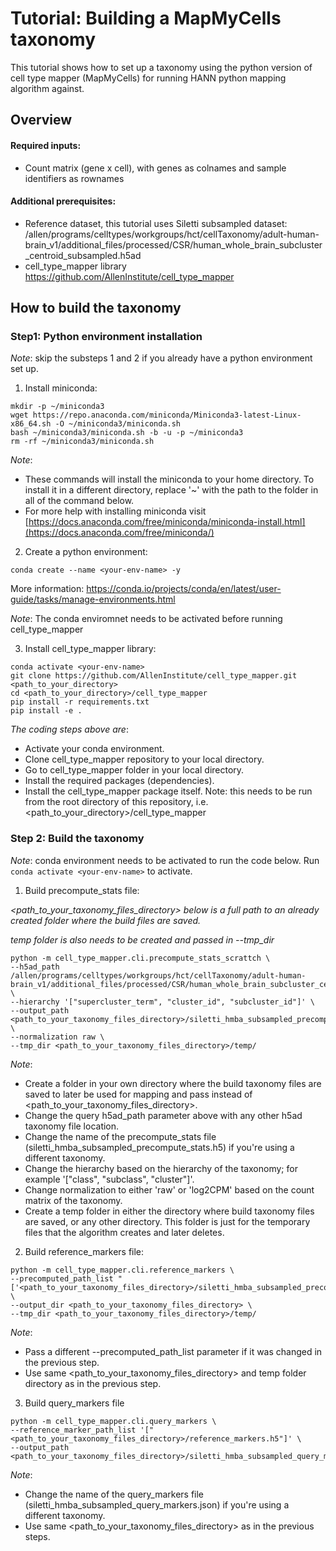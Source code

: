 # Tutorial: Building a MapMyCells taxonomy 

This tutorial shows how to set up a taxonomy using the python version of cell type mapper (MapMyCells) for running HANN python mapping algorithm against.

## Overview
#### Required inputs:

* Count matrix (gene x cell), with genes as colnames and sample identifiers as rownames

#### Additional prerequisites:

* Reference dataset, this tutorial uses Siletti subsampled dataset:
  /allen/programs/celltypes/workgroups/hct/cellTaxonomy/adult-human-brain_v1/additional_files/processed/CSR/human_whole_brain_subcluster_centroid_subsampled.h5ad
* cell_type_mapper library https://github.com/AllenInstitute/cell_type_mapper


## How to build the taxonomy
### Step1: Python environment installation

*Note*: skip the substeps 1 and 2 if you already have a python environment set up. 

1. Install miniconda:

```
mkdir -p ~/miniconda3
wget https://repo.anaconda.com/miniconda/Miniconda3-latest-Linux-x86_64.sh -O ~/miniconda3/miniconda.sh
bash ~/miniconda3/miniconda.sh -b -u -p ~/miniconda3
rm -rf ~/miniconda3/miniconda.sh
```

*Note*:
* These commands will install the miniconda to your home directory. To install it in a different directory, replace '~' with the path to the folder in all of the command below. 
* For more help with installing miniconda visit [https://docs.anaconda.com/free/miniconda/miniconda-install.html](https://docs.anaconda.com/free/miniconda/)

2. Create a python environment: 
```
conda create --name <your-env-name> -y
```

More information: https://conda.io/projects/conda/en/latest/user-guide/tasks/manage-environments.html

*Note*:
The conda enviromnet needs to be activated before running cell_type_mapper

3. Install cell_type_mapper library:

```
conda activate <your-env-name>
git clone https://github.com/AllenInstitute/cell_type_mapper.git <path_to_your_directory>
cd <path_to_your_directory>/cell_type_mapper
pip install -r requirements.txt
pip install -e .
```

*The coding steps above are*:
* Activate your conda environment.
* Clone cell_type_mapper repository to your local directory.
* Go to cell_type_mapper folder in your local directory.
* Install the required packages (dependencies).
* Install the cell_type_mapper package itself. Note: this needs to be run from the root directory of this repository, i.e. <path_to_your_directory>/cell_type_mapper

### Step 2: Build the taxonomy

*Note*: conda environment needs to be activated to run the code below. Run `conda activate <your-env-name>` to activate.
  
1. Build precompute_stats file:

*<path_to_your_taxonomy_files_directory> below is a full path to an already created folder where the build files are saved.* 

*temp folder is also needs to be created and passed in --tmp_dir*

```
python -m cell_type_mapper.cli.precompute_stats_scrattch \
--h5ad_path /allen/programs/celltypes/workgroups/hct/cellTaxonomy/adult-human-brain_v1/additional_files/processed/CSR/human_whole_brain_subcluster_centroid_subsampled.h5ad \
--hierarchy '["supercluster_term", "cluster_id", "subcluster_id"]' \
--output_path <path_to_your_taxonomy_files_directory>/siletti_hmba_subsampled_precompute_stats.h5 \
--normalization raw \
--tmp_dir <path_to_your_taxonomy_files_directory>/temp/
```


*Note*:
* Create a folder in your own directory where the build taxonomy files are saved to later be used for mapping and pass instead of <path_to_your_taxonomy_files_directory>.
* Change the query h5ad_path parameter above with any other h5ad taxonomy file location.
* Change the name of the precompute_stats file (siletti_hmba_subsampled_precompute_stats.h5) if you're using a different taxonomy.
* Change the hierarchy based on the hierarchy of the taxonomy; for example '["class", "subclass", "cluster"]'.
* Change normalization to either 'raw' or 'log2CPM' based on the count matrix of the taxonomy.
* Create a temp folder in either the directory where build taxonomy files are saved, or any other directory. This folder is just for the temporary files that the algorithm creates and later deletes.
  
  
2. Build reference_markers file:
```
python -m cell_type_mapper.cli.reference_markers \
--precomputed_path_list "['<path_to_your_taxonomy_files_directory>/siletti_hmba_subsampled_precompute_stats.h5']" \
--output_dir <path_to_your_taxonomy_files_directory> \
--tmp_dir <path_to_your_taxonomy_files_directory>/temp/
```


*Note*:
* Pass a different --precomputed_path_list parameter if it was changed in the previous step.
* Use same <path_to_your_taxonomy_files_directory> and temp folder directory as in the previous step.

  
3. Build query_markers file
```
python -m cell_type_mapper.cli.query_markers \
--reference_marker_path_list '["<path_to_your_taxonomy_files_directory>/reference_markers.h5"]' \
--output_path <path_to_your_taxonomy_files_directory>/siletti_hmba_subsampled_query_markers.json
```


*Note*:
* Change the name of the query_markers file (siletti_hmba_subsampled_query_markers.json) if you're using a different taxonomy.
* Use same <path_to_your_taxonomy_files_directory> as in the previous steps.
  
